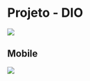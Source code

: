 <h1>Projeto - DIO</h1> 

<img src="https://user-images.githubusercontent.com/85580881/173468827-0631e47b-e8a5-4743-9c61-030269e5d4d0.png"/>
<h2>Mobile</h2>
<img src="https://user-images.githubusercontent.com/85580881/173468909-62fbe1b7-9c6b-483c-b5b0-1d9fa8990f01.png"/>

